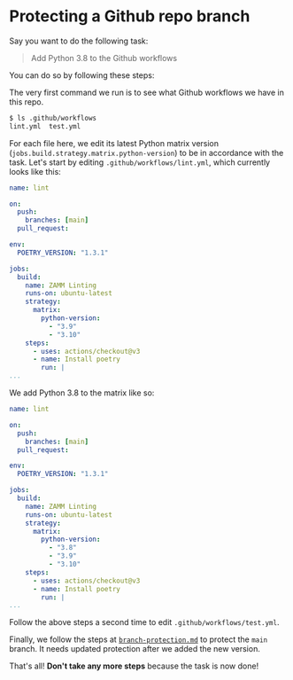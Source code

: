# Protecting a Github repo branch

Say you want to do the following task:

> Add Python 3.8 to the Github workflows

You can do so by following these steps:

The very first command we run is to see what Github workflows we have in this repo.

```bash
$ ls .github/workflows
lint.yml  test.yml
```

For each file here, we edit its latest Python matrix version (`jobs.build.strategy.matrix.python-version`) to be in accordance with the task. Let's start by editing `.github/workflows/lint.yml`, which currently looks like this:

```yaml
name: lint

on:
  push:
    branches: [main]
  pull_request:

env:
  POETRY_VERSION: "1.3.1"

jobs:
  build:
    name: ZAMM Linting
    runs-on: ubuntu-latest
    strategy:
      matrix:
        python-version:
          - "3.9"
          - "3.10"
    steps:
      - uses: actions/checkout@v3
      - name: Install poetry
        run: |
...
```

We add Python 3.8 to the matrix like so:

```yaml
name: lint

on:
  push:
    branches: [main]
  pull_request:

env:
  POETRY_VERSION: "1.3.1"

jobs:
  build:
    name: ZAMM Linting
    runs-on: ubuntu-latest
    strategy:
      matrix:
        python-version:
          - "3.8"
          - "3.9"
          - "3.10"
    steps:
      - uses: actions/checkout@v3
      - name: Install poetry
        run: |
...
```

Follow the above steps a second time to edit `.github/workflows/test.yml`.

Finally, we follow the steps at [`branch-protection.md`](/general-notes/setup/repo/branch-protection.md) to protect the `main` branch. It needs updated protection after we added the new version.

That's all! **Don't take any more steps** because the task is now done!

